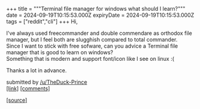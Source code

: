+++
title = """Terminal file manager for windows what should I learn?"""
date = 2024-09-19T10:15:53.000Z
expiryDate = 2024-09-19T10:15:53.000Z
tags = ["reddit","cli"]
+++
Hi,

I've always used freecommander and double commendare as orthodox file manager, but I feel both are slugghish compared to total commander.  
Since I want to stick with free sofware, can you advice a Terminal file manager that is good to learn on windows?  
Something that is modern and support font/icon like I see on linux :(

Thanks a lot in advance.

submitted by [/u/TheDuck-Prince](https://www.reddit.com/user/TheDuck-Prince)  
[\[link\]](https://www.reddit.com/r/commandline/comments/1fkhd8n/terminal_file_manager_for_windows_what_should_i/) [\[comments\]](https://www.reddit.com/r/commandline/comments/1fkhd8n/terminal_file_manager_for_windows_what_should_i/)

[[source]](https://www.reddit.com/r/commandline/comments/1fkhd8n/terminal_file_manager_for_windows_what_should_i/)
